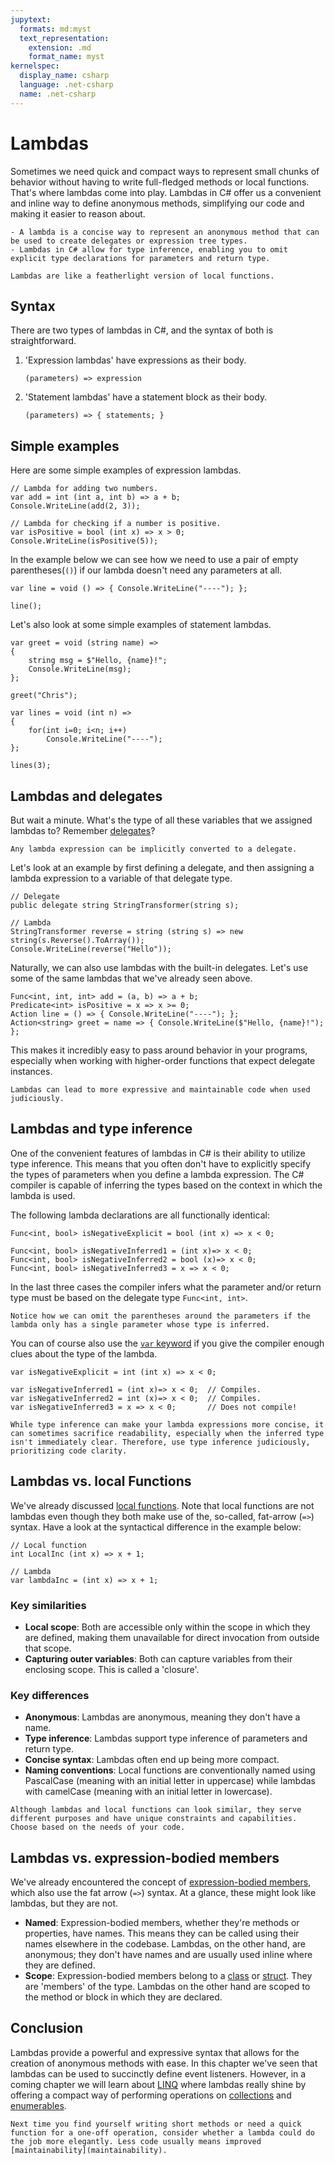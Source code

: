 ```yaml
---
jupytext:
  formats: md:myst
  text_representation:
    extension: .md
    format_name: myst
kernelspec:
  display_name: csharp
  language: .net-csharp
  name: .net-csharp
---
```


# Lambdas

Sometimes we need quick and compact ways to represent small chunks of behavior without having to write full-fledged methods or local functions. That's where lambdas come into play. Lambdas in C# offer us a convenient and inline way to define anonymous methods, simplifying our code and making it easier to reason about.

```{admonition} Key points
- A lambda is a concise way to represent an anonymous method that can be used to create delegates or expression tree types.
- Lambdas in C# allow for type inference, enabling you to omit explicit type declarations for parameters and return type.
```

```{figure} https://cdn.discordapp.com/attachments/1118630713084870736/1149272044853264384/chrokh_mountain_and_paper_plane_by_Tove_Jansson_5b964551-24a0-4425-812a-6c66ae8db281.png
Lambdas are like a featherlight version of local functions.
```

## Syntax

There are two types of lambdas in C#, and the syntax of both is straightforward.

1. 'Expression lambdas' have expressions as their body.

    ```
    (parameters) => expression
    ```

2. 'Statement lambdas' have a statement block as their body.

    ```
    (parameters) => { statements; }
    ```

## Simple examples

Here are some simple examples of expression lambdas.

```{code-cell}
// Lambda for adding two numbers.
var add = int (int a, int b) => a + b;
Console.WriteLine(add(2, 3));
```

```{code-cell}
// Lambda for checking if a number is positive.
var isPositive = bool (int x) => x > 0;
Console.WriteLine(isPositive(5));
```

In the example below we can see how we need to use a pair of empty parentheses(`()`) if our lambda doesn't need any parameters at all.

```{code-cell}
var line = void () => { Console.WriteLine("----"); };

line();
```

Let's also look at some simple examples of statement lambdas.

```{code-cell}
var greet = void (string name) =>
{
    string msg = $"Hello, {name}!";
    Console.WriteLine(msg);
};

greet("Chris");
```

```{code-cell}
var lines = void (int n) =>
{
    for(int i=0; i<n; i++)
        Console.WriteLine("----");
};

lines(3);
```

## Lambdas and delegates

But wait a minute. What's the type of all these variables that we assigned lambdas to?
Remember [delegates](delegates)?

```{important}
Any lambda expression can be implicitly converted to a delegate.
```

Let's look at an example by first defining a delegate, and then assigning a lambda expression to a variable of that delegate type.

```{code-cell}
// Delegate
public delegate string StringTransformer(string s);
```

```{code-cell}
// Lambda
StringTransformer reverse = string (string s) => new string(s.Reverse().ToArray());
Console.WriteLine(reverse("Hello"));
```

Naturally, we can also use lambdas with the built-in delegates.
Let's use some of the same lambdas that we've already seen above.

```{code-cell}
Func<int, int, int> add = (a, b) => a + b;
Predicate<int> isPositive = x => x >= 0;
Action line = () => { Console.WriteLine("----"); };
Action<string> greet = name => { Console.WriteLine($"Hello, {name}!"); };
```

This makes it incredibly easy to pass around behavior in your programs, especially when working with higher-order functions that expect delegate instances.

```{tip}
Lambdas can lead to more expressive and maintainable code when used judiciously.
```

## Lambdas and type inference

One of the convenient features of lambdas in C# is their ability to utilize type inference. This means that you often don't have to explicitly specify the types of parameters when you define a lambda expression. The C# compiler is capable of inferring the types based on the context in which the lambda is used.

The following lambda declarations are all functionally identical:

```{code-cell}
Func<int, bool> isNegativeExplicit = bool (int x) => x < 0;

Func<int, bool> isNegativeInferred1 = (int x)=> x < 0;
Func<int, bool> isNegativeInferred2 = bool (x)=> x < 0;
Func<int, bool> isNegativeInferred3 = x => x < 0;
```

In the last three cases the compiler infers what the parameter and/or return type must be based on the delegate type `Func<int, int>`.

```{tip}
Notice how we can omit the parentheses around the parameters if the lambda only has a single parameter whose type is inferred.
```

You can of course also use the [`var` keyword](type-inference) if you give the compiler enough clues about the type of the lambda.

```{code-cell}
var isNegativeExplicit = int (int x) => x < 0;

var isNegativeInferred1 = (int x)=> x < 0;  // Compiles.
var isNegativeInferred2 = int (x)=> x < 0;  // Compiles.
var isNegativeInferred3 = x => x < 0;       // Does not compile!
```

```{tip}
While type inference can make your lambda expressions more concise, it can sometimes sacrifice readability, especially when the inferred type isn't immediately clear. Therefore, use type inference judiciously, prioritizing code clarity.
```


## Lambdas vs. local Functions

We've already discussed [local functions](local-functions).
Note that local functions are not lambdas even though they both make use of the, so-called, fat-arrow (`=>`) syntax.
Have a look at the syntactical difference in the example below:

```{code-cell}
// Local function
int LocalInc (int x) => x + 1;

// Lambda
var lambdaInc = (int x) => x + 1;
```

### Key similarities

- **Local scope**: Both are accessible only within the scope in which they are defined, making them unavailable for direct invocation from outside that scope.
- **Capturing outer variables**: Both can capture variables from their enclosing scope. This is called a 'closure'.

### Key differences

- **Anonymous**: Lambdas are anonymous, meaning they don't have a name.
- **Type inference**: Lambdas support type inference of parameters and return type.
- **Concise syntax**: Lambdas often end up being more compact.
- **Naming conventions**: Local functions are conventionally named using PascalCase (meaning with an initial letter in uppercase) while lambdas with camelCase (meaning with an initial letter in lowercase).

```{hint}
Although lambdas and local functions can look similar, they serve different purposes and have unique constraints and capabilities. Choose based on the needs of your code.
```


## Lambdas vs. expression-bodied members

We've already encountered the concept of [expression-bodied members](fat-arrows), which also use the fat arrow (`=>`) syntax. At a glance, these might look like lambdas, but they are not.

- **Named**: Expression-bodied members, whether they're methods or properties, have names. This means they can be called using their names elsewhere in the codebase. Lambdas, on the other hand, are anonymous; they don't have names and are usually used inline where they are defined.
- **Scope**: Expression-bodied members belong to a [class](classes) or [struct](structure-types). They are 'members' of the type. Lambdas on the other hand are scoped to the method or block in which they are declared.


## Conclusion

Lambdas provide a powerful and expressive syntax that allows for the creation of anonymous methods with ease.
In this chapter we've seen that lambdas can be used to succinctly define event listeners.
However, in a coming chapter we will learn about [LINQ](linq) where lambdas really shine by offering a compact way of performing operations on [collections](collections) and [enumerables](enumerables).

```{tip}
Next time you find yourself writing short methods or need a quick function for a one-off operation, consider whether a lambda could do the job more elegantly. Less code usually means improved [maintainability](maintainability).
```

